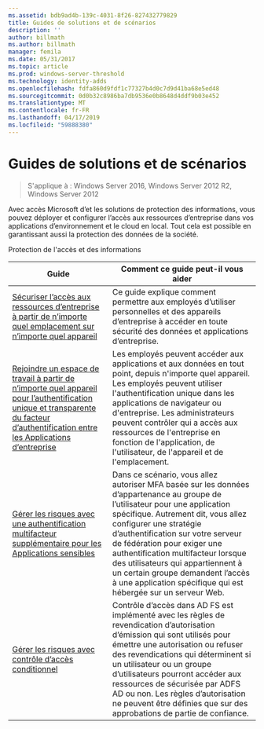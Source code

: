 ```yaml
---
ms.assetid: bdb9ad4b-139c-4031-8f26-827432779829
title: Guides de solutions et de scénarios
description: ''
author: billmath
ms.author: billmath
manager: femila
ms.date: 05/31/2017
ms.topic: article
ms.prod: windows-server-threshold
ms.technology: identity-adds
ms.openlocfilehash: fdfa860d9fdf1c77327b4d0c7d9d41ba68e5ed48
ms.sourcegitcommit: 0d0b32c8986ba7db9536e0b8648d4ddf9b03e452
ms.translationtype: MT
ms.contentlocale: fr-FR
ms.lasthandoff: 04/17/2019
ms.locfileid: "59888380"
---
```

# <a name="solutions-and-scenario-guides"></a>Guides de solutions et de scénarios

>S'applique à : Windows Server 2016, Windows Server 2012 R2, Windows Server 2012
 
  
Avec accès Microsoft d’et les solutions de protection des informations, vous pouvez déployer et configurer l’accès aux ressources d’entreprise dans vos applications d’environnement et le cloud en local. Tout cela est possible en garantissant aussi la protection des données de la société.  
  
Protection de l'accès et des informations  
  
|Guide|Comment ce guide peut-il vous aider                                                                                                                                                                                                                                                                                                                                                                                                    
|-----|-----  
| [Sécuriser l’accès aux ressources d’entreprise à partir de n’importe quel emplacement sur n’importe quel appareil](https://technet.microsoft.com/library/dn550982.aspx)|Ce guide explique comment permettre aux employés d’utiliser personnelles et des appareils d’entreprise à accéder en toute sécurité des données et applications d’entreprise.                                                                                                                                                                                    
| [Rejoindre un espace de travail à partir de n’importe quel appareil pour l’authentification unique et transparente du facteur d’authentification entre les Applications d’entreprise](https://technet.microsoft.com/library/dn280945.aspx) | Les employés peuvent accéder aux applications et aux données en tout point, depuis n'importe quel appareil. Les employés peuvent utiliser l'authentification unique dans les applications de navigateur ou d'entreprise. Les administrateurs peuvent contrôler qui a accès aux ressources de l'entreprise en fonction de l'application, de l'utilisateur, de l'appareil et de l'emplacement.                                        
| [Gérer les risques avec une authentification multifacteur supplémentaire pour les Applications sensibles](https://technet.microsoft.com/library/dn280949.aspx)| Dans ce scénario, vous allez autoriser MFA basée sur les données d’appartenance au groupe de l’utilisateur pour une application spécifique. Autrement dit, vous allez configurer une stratégie d’authentification sur votre serveur de fédération pour exiger une authentification multifacteur lorsque des utilisateurs qui appartiennent à un certain groupe demandent l’accès à une application spécifique qui est hébergée sur un serveur Web.  
| [Gérer les risques avec contrôle d’accès conditionnel](https://technet.microsoft.com/library/dn280937.aspx) | Contrôle d’accès dans AD FS est implémenté avec les règles de revendication d’autorisation d’émission qui sont utilisés pour émettre une autorisation ou refuser des revendications qui déterminent si un utilisateur ou un groupe d’utilisateurs pourront accéder aux ressources de sécurisée par ADFS AD ou non. Les règles d’autorisation ne peuvent être définies que sur des approbations de partie de confiance.
  


